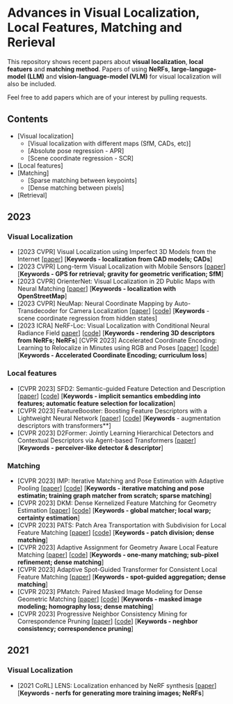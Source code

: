 # Advances in Visual Localization, Local Features, Matching and Rerieval

This repository shows recent papers about **visual localization**, **local featuers** and **matching method**. Papers of using **NeRFs**, **large-languge-model (LLM)** and **vision-language-model (VLM)** for visual localization will also be included.   

Feel free to add papers which are of your interest by pulling requests. 

## Contents

- [Visual localization]
    - [Visual localization with different maps (SfM, CADs, etc)]
    - [Absolute pose regression - APR]
    - [Scene coordinate regression - SCR] 
- [Local features]
- [Matching]
    - [Sparse matching between keypoints]
    - [Dense matching between pixels]
- [Retrieval] 

## 2023

### Visual Localization
- [2023 CVPR] Visual Localization using Imperfect 3D Models from the Internet [[paper](https://arxiv.org/abs/2304.05947)] [**Keywords - localization from CAD models; CADs**] 
- [2023 CVPR] Long-term Visual Localization with Mobile Sensors [[paper](https://arxiv.org/abs/2304.07691)] [**Keywords - GPS for retrieval; gravity for geometric verification; SfM**]
- [2023 CVPR] OrienterNet: Visual Localization in 2D Public Maps with Neural Matching [[paper](https://arxiv.org/abs/2304.02009)] [**Keywords - localization with OpenStreetMap**]
- [2023 CVPR] NeuMap: Neural Coordinate Mapping by Auto-Transdecoder for Camera Localization [[paper](https://arxiv.org/abs/2211.11177)] [[code](https://github.com/Tangshitao/NeuMap)] [**Keywords** - scene coordinate regression from hidden states]
- [2023 ICRA] NeRF-Loc: Visual Localization with Conditional Neural Radiance Field [paper](https://arxiv.org/abs/2304.07979)] [[code](https://github.com/TencentYoutuResearch/NeRF-Loc)] [**Keywords - rendering 3D descriptors from NeRFs; NeRFs**] 
[CVPR 2023] Accelerated Coordinate Encoding: Learning to Relocalize in Minutes using RGB and Poses [[paper](https://arxiv.org/abs/2305.14059)] [[code](https://github.com/nianticlabs/ace)] [**Keywords - Accelerated Coordinate Encoding; curriculum loss**]

### Local features
- [CVPR 2023] SFD2: Semantic-guided Feature Detection and Description [[paper](https://arxiv.org/abs/2304.14845)] [[code](https://github.com/feixue94/sfd2)] [**Keywords - implicit semantics embedding into features; automatic feature selection for localization**]
- [CVPR 2023] FeatureBooster: Boosting Feature Descriptors with a Lightweight Neural Network [[paper](https://arxiv.org/abs/2211.15069)] [[code](https://github.com/SJTU-ViSYS/FeatureBooster)] [**Keywords** - augmentation descriptors with transformers**]
- [CVPR 2023] D2Former: Jointly Learning Hierarchical Detectors and Contextual Descriptors via Agent-based Transformers [[paper](https://openaccess.thecvf.com/content/CVPR2023/papers/He_D2Former_Jointly_Learning_Hierarchical_Detectors_and_Contextual_Descriptors_via_Agent-Based_CVPR_2023_paper.pdf)] [**Keywords - perceiver-like detector & descriptor**]

### Matching
- [CVPR 2023] IMP: Iterative Matching and Pose Estimation with Adaptive Pooling [[paper](https://arxiv.org/abs/2304.14837)] [[code](https://github.com/feixue94/imp-release)] [**Keywords - iterative matching and pose estimatin; training graph matcher from scratch; sparse matching**]
- [CVPR 2023] DKM: Dense Kernelized Feature Matching for Geometry Estimation [[paper](https://arxiv.org/abs/2202.00667)] [[code](https://github.com/Parskatt/DKM)] [**Keywords - global matcher; local warp; certainty estimation**]
- [CVPR 2023] PATS: Patch Area Transportation with Subdivision for Local Feature Matching [[paper](https://arxiv.org/pdf/2303.07700.pdf)] [[code](https://github.com/zju3dv/pats)] [**Keywords - patch division; dense matching**]
- [CVPR 2023] Adaptive Assignment for Geometry Aware Local Feature Matching [[paper](https://arxiv.org/abs/2207.08427)] [[code](https://github.com/AbyssGaze/AdaMatcher)] [**Keywords - one-many matching; sub-pixel refinement; dense matching**]
- [CVPR 2023] Adaptive Spot-Guided Transformer for Consistent Local Feature Matching [[paper](https://arxiv.org/pdf/2303.16624.pdf)] [**Keywords - spot-guided aggregation; dense matching**]
- [CVPR 2023] PMatch: Paired Masked Image Modeling for Dense Geometric Matching [[paper](https://arxiv.org/pdf/2303.17342.pdf)] [[code](https://github.com/ShngJZ/PMatch)] [**Keywords - masked image modeling; homography loss; dense matching**]
- [CVPR 2023] Progressive Neighbor Consistency Mining for Correspondence Pruning [[paper](https://openaccess.thecvf.com/content/CVPR2023/papers/Liu_Progressive_Neighbor_Consistency_Mining_for_Correspondence_Pruning_CVPR_2023_paper.pdf)] [[code](https://github.com/xinliu29/NCMNet)] [**Keywords - neghbor consistency; correspondence pruning**]


## 2021

### Visual Localization
- [2021 CoRL] LENS: Localization enhanced by NeRF synthesis [[paper](https://arxiv.org/abs/2110.06558)] [**Keywords - nerfs for generating more training images; NeRFs**] 



